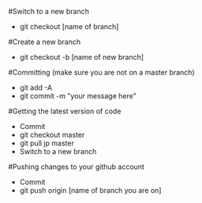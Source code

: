 #Switch to a new branch

* git checkout [name of branch]

#Create a new branch

* git checkout -b [name of new branch]


#Committing (make sure you are not on a master branch)

* git add -A
* git commit -m "your message here"

#Getting the latest version of code

* Commit
* git checkout master
* git pull jp master
* Switch to a new branch

#Pushing changes to your github account

* Commit
* git push origin [name of branch you are on]
